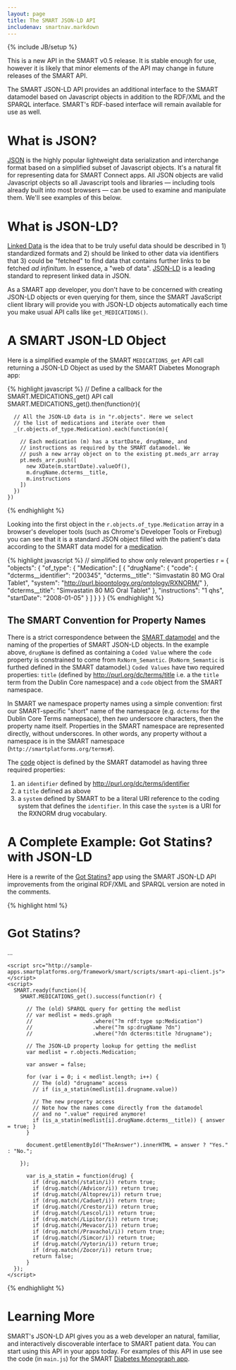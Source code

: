 ```yaml
---
layout: page
title: The SMART JSON-LD API
includenav: smartnav.markdown
---
```


{% include JB/setup %}

<div id="toc"></div>

<div class='simple_box'>
  This is a new API in the SMART v0.5 release. It is stable enough for
  use, however it is likely that minor elements of the API may change in
  future releases of the SMART API.
</div>

The SMART JSON-LD API provides an additional interface to the SMART datamodel
based on Javascript objects in addition to the RDF/XML and the SPARQL
interface. SMART's RDF-based interface will remain available for use as well.


# What is JSON?

[JSON][foo] is the highly popular lightweight data serialization and
interchange format based on a simplified subset of Javascript objects.  It's a
natural fit for representing data for SMART Connect apps. All JSON objects are
valid Javascript objects so all Javascript tools and libraries &mdash;
including tools already built into most browsers &mdash; can be used to examine
and manipulate them. We'll see examples of this below.

[foo]: http://json.org


# What is JSON-LD?

[Linked Data][] is the idea that to be truly useful data should be
described in 1) standardized formats and 2) should be linked to other
data via identifiers that 3) could be "fetched" to find data that contains
further links to be fetched _ad infinitum_. In essence, a "web of data".
[JSON-LD][] is a leading standard to represent linked data in JSON.

As a SMART app developer, you don't have to be concerned with creating
JSON-LD objects or even querying for them, since the SMART JavaScript
client library will provide you with JSON-LD objects automatically
each time you make usual API calls like `get_MEDICATIONS()`.

[Linked Data]: http://en.wikipedia.org/wiki/Linked_data
[JSON-LD]:     http://json-ld.org


# A SMART JSON-LD Object

Here is a simplified example of the SMART `MEDICATIONS_get` API call
returning a JSON-LD Object as used by the SMART Diabetes Monograph app:

{% highlight javascript %}
    // Define a callback for the SMART.MEDICATIONS_get() API call
    SMART.MEDICATIONS_get().then(function(r){

      // All the JSON-LD data is in "r.objects". Here we select
      // the list of medications and iterate over them
      _(r.objects.of_type.Medication).each(function(m){

        // Each medication (m) has a startDate, drugName, and
        // instructions as required by the SMART datamodel. We
        // push a new array object on to the existing pt.meds_arr array
        pt.meds_arr.push([
          new XDate(m.startDate).valueOf(),
          m.drugName.dcterms__title,
          m.instructions
        ])
      })
    })
{% endhighlight %}

Looking into the first object in the `r.objects.of_type.Medication` array in a
browser's developer tools (such as Chrome's Developer Tools or Firebug) you can
see that it is a standard JSON object filled with the patient's data according
to the SMART data model for a [medication][].

[medication]: http://dev.smartplatforms.org/reference/data_model/#Medication

{% highlight javascript %}
    // simplified to show only relevant properties
    r = {
      "objects": {
        "of_type": {
          "Medication": [
            {
              "drugName": {
                "code": {
                  "dcterms__identifier": "200345",
                  "dcterms__title": "Simvastatin 80 MG Oral Tablet",
                  "system": "http://purl.bioontology.org/ontology/RXNORM/"
                },
                "dcterms__title": "Simvastatin 80 MG Oral Tablet"
              },
              "instructions": "1 qhs",
              "startDate": "2008-01-05"
            }
          ]
        }
      }
    }
{% endhighlight %}

## The SMART Convention for Property Names

There is a strict correspondence between the [SMART datamodel][] and the
naming of the properties of SMART JSON-LD objects. In the example above,
`drugName` is defined as containing a `Coded Value` where the `code`
property is constrained to come from `RxNorm_Semantic`. (`RxNorm_Semantic`
is furthed defined in the SMART datamodel.) `Coded Values` have two required
properties: `title` (defined by http://purl.org/dc/terms/title i.e. a the
`title` term from the Dublin Core namespace) and a `code` object from the SMART
namespace.

[SMART datamodel]: http://dev.smartplatforms.org/reference/data_model/

In SMART we namespace property names using a simple convention: first our
SMART-specific "short" name of the namespace (e.g. `dcterms`
for the Dublin Core Terms namepsace), then _two_ underscore characters,
then the property name itself. Properties in the SMART namespace are
represented directly, without underscores.  In other words, any property
without a namespace is in the SMART namespace (`http://smartplatforms.org/terms#`).

The [code][] object is defined by the SMART datamodel as having three
required properties:

1. an `identifier` defined by <http://purl.org/dc/terms/identifier>
2. a `title` defined as above
3. a `system` defined by SMART to be a literal URI reference to the
   coding system that defines the `identifier`. In this case the
   `system` is a URI for the RXNORM drug vocabulary.

[code]: http://dev.smartplatforms.org/reference/data_model/#Code


# A Complete Example: Got Statins? with JSON-LD

Here is a rewrite of the [Got Statins?][] app using the SMART JSON-LD API
improvements from the original RDF/XML and SPARQL version are noted in
the comments.

{% highlight html %}
<!DOCTYPE html>
<html>
  <head>
    <title>Got Statins?</title>
  </head>
  <body>
    <h1 style="font-family: Arial, sans-serif;">Got Statins?</h1>
    <a id="TheAnswer">...</a>

    <script src="http://sample-apps.smartplatforms.org/framework/smart/scripts/smart-api-client.js"></script>
    <script>
      SMART.ready(function(){
        SMART.MEDICATIONS_get().success(function(r) {

          // The (old) SPARQL query for getting the medlist
          // var medlist = meds.graph
          //                   .where("?m rdf:type sp:Medication")
          //                   .where("?m sp:drugName ?dn")
          //                   .where("?dn dcterms:title ?drugname");

          // The JSON-LD property lookup for getting the medlist
          var medlist = r.objects.Medication;

          var answer = false;

          for (var i = 0; i < medlist.length; i++) {
            // The (old) "drugname" access
            // if (is_a_statin(medlist[i].drugname.value))

            // The new property access
            // Note how the names come directly from the datamodel
            // and no ".value" required anymore!
            if (is_a_statin(medlist[i].drugName.dcterms__title)) { answer = true; }
          }

          document.getElementById("TheAnswer").innerHTML = answer ? "Yes." : "No.";

        });

          var is_a_statin = function(drug) {
            if (drug.match(/statin/i)) return true;
            if (drug.match(/Advicor/i)) return true;
            if (drug.match(/Altoprev/i)) return true;
            if (drug.match(/Caduet/i)) return true;
            if (drug.match(/Crestor/i)) return true;
            if (drug.match(/Lescol/i)) return true;
            if (drug.match(/Lipitor/i)) return true;
            if (drug.match(/Mevacor/i)) return true;
            if (drug.match(/Pravachol/i)) return true;
            if (drug.match(/Simcor/i)) return true;
            if (drug.match(/Vytorin/i)) return true;
            if (drug.match(/Zocor/i)) return true;
            return false;
          }
      });
    </script>
  </body>
</html>
{% endhighlight %}

[Got Statins?]: /howto/got_statins


# Learning More

SMART's JSON-LD API gives you as a web developer an natural, familiar,
and interactively discoverable interface to SMART patient data. You can
start using this API in your apps today. For examples of this API in use
see the code (in `main.js`) for the SMART [Diabetes Monograph app][].

[Diabetes Monograph app]: https://github.com/chb/smart_sample_apps/tree/master/static/framework/dm_monograph/js/main.js
